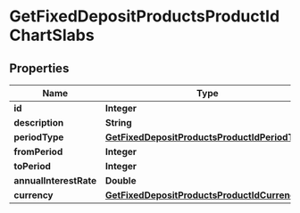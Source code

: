 

# GetFixedDepositProductsProductIdChartSlabs

## Properties

Name | Type | Description | Notes
------------ | ------------- | ------------- | -------------
**id** | **Integer** |  |  [optional]
**description** | **String** |  |  [optional]
**periodType** | [**GetFixedDepositProductsProductIdPeriodType**](GetFixedDepositProductsProductIdPeriodType.md) |  |  [optional]
**fromPeriod** | **Integer** |  |  [optional]
**toPeriod** | **Integer** |  |  [optional]
**annualInterestRate** | **Double** |  |  [optional]
**currency** | [**GetFixedDepositProductsProductIdCurrency**](GetFixedDepositProductsProductIdCurrency.md) |  |  [optional]



